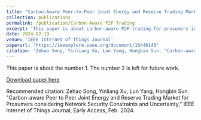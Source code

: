 ```yaml
---
title: "Carbon-Aware Peer-to-Peer Joint Energy and Reserve Trading Market for Prosumers in Distribution Networks"
collection: publications
permalink: /publication/Carbon-Aware P2P Trading
excerpt: 'This paper is about carbon-aware P2P trading for prosumers in distribution networks.'
date: 2024-02-19
venue: 'IEEE Internet of Things Journal'
paperurl: 'https://ieeexplore.ieee.org/document/10440140'
citation: 'Zehao Song, Yinliang Xu, Lun Yang, Hongbin Sun. "Carbon-aware Peer to Peer Joint Energy and Reserve Trading Market for Prosumers considering Network Security Constraints and Uncertainty," IEEE Internet of Things Journal, Early Access, Feb. 2024.'
---
```

This paper is about the number 1. The number 2 is left for future work.

[Download paper here](_publications/Carbon-Aware_Peer-to-Peer_Joint_Energy_and_Reserve_Trading_Market_for_Prosumers_in_Distribution_Networks.pdf)

Recommended citation: Zehao Song, Yinliang Xu, Lun Yang, Hongbin Sun. "Carbon-aware Peer to Peer Joint Energy and Reserve Trading Market for Prosumers considering Network Security Constraints and Uncertainty," IEEE Internet of Things Journal, Early Access, Feb. 2024.
